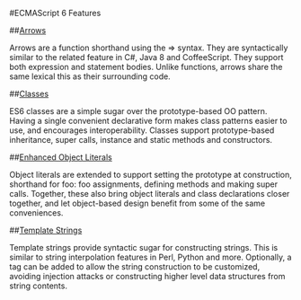 #ECMAScript 6 Features

##[Arrows](https://github.com/dnbard/es6-guide/blob/master/arrows.md)

Arrows are a function shorthand using the => syntax. They are syntactically similar to the related feature in C#, Java 8 and CoffeeScript. They support both expression and statement bodies. Unlike functions, arrows share the same lexical this as their surrounding code.

##[Classes](https://github.com/dnbard/es6-guide/blob/master/classes.md)

ES6 classes are a simple sugar over the prototype-based OO pattern. Having a single convenient declarative form makes class patterns easier to use, and encourages interoperability. Classes support prototype-based inheritance, super calls, instance and static methods and constructors.

##[Enhanced Object Literals](https://github.com/dnbard/es6-guide/blob/master/objectLiterals.md)

Object literals are extended to support setting the prototype at construction, shorthand for foo: foo assignments, defining methods and making super calls. Together, these also bring object literals and class declarations closer together, and let object-based design benefit from some of the same conveniences.

##[Template Strings](https://github.com/dnbard/es6-guide/blob/master/templateStrings.md)

Template strings provide syntactic sugar for constructing strings. This is similar to string interpolation features in Perl, Python and more. Optionally, a tag can be added to allow the string construction to be customized, avoiding injection attacks or constructing higher level data structures from string contents.